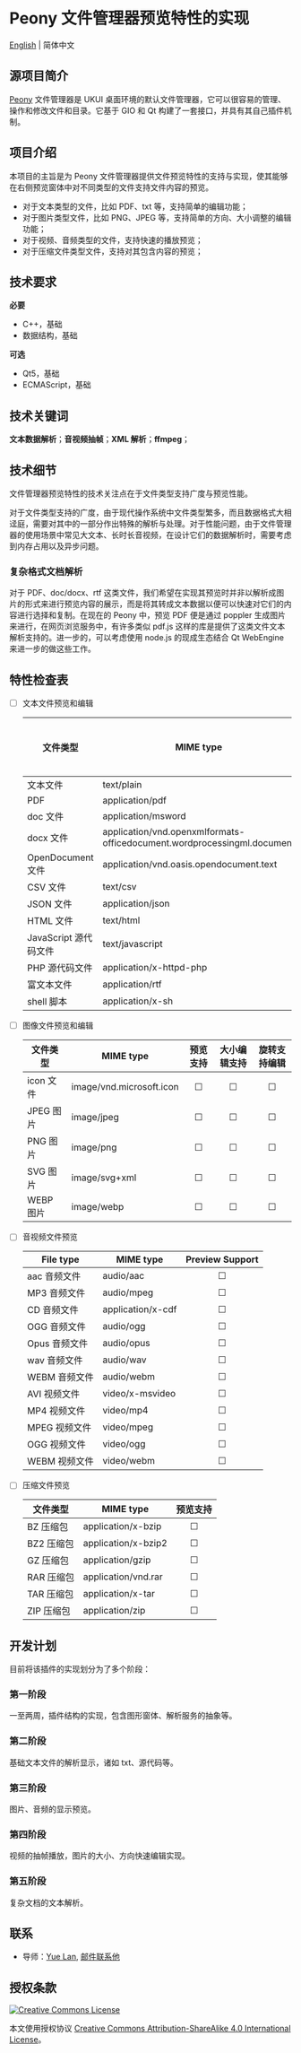 # Peony 文件管理器预览特性的实现

[English] | 简体中文

[English]: ../en_US/Implementation&#32;of&#32;the&#32;Peony&#32;File&#32;Manager&#32;preview&#32;feature.md

## 源项目简介

[Peony] 文件管理器是 UKUI 桌面环境的默认文件管理器，它可以很容易的管理、操作和修改文件和目录。它基于 GIO 和 Qt 构建了一套接口，并具有其自己插件机制。

[Peony]: https://github.com/ukui/peony

## 项目介绍

本项目的主旨是为 Peony 文件管理器提供文件预览特性的支持与实现，使其能够在右侧预览窗体中对不同类型的文件支持文件内容的预览。

  * 对于文本类型的文件，比如 PDF、txt 等，支持简单的编辑功能；
  * 对于图片类型文件，比如 PNG、JPEG 等，支持简单的方向、大小调整的编辑功能；
  * 对于视频、音频类型的文件，支持快速的播放预览；
  * 对于压缩文件类型文件，支持对其包含内容的预览；
  
## 技术要求

**必要**

  - C++，基础
  - 数据结构，基础

**可选**

  - Qt5，基础
  - ECMAScript，基础

## 技术关键词

**文本数据解析**；**音视频抽帧**；**XML 解析**；**ffmpeg**；

## 技术细节

文件管理器预览特性的技术关注点在于文件类型支持广度与预览性能。

对于文件类型支持的广度，由于现代操作系统中文件类型繁多，而且数据格式大相迳庭，需要对其中的一部分作出特殊的解析与处理。对于性能问题，由于文件管理器的使用场景中常见大文本、长时长音视频，在设计它们的数据解析时，需要考虑到内存占用以及异步问题。

### 复杂格式文档解析

对于 PDF、doc/docx、rtf 这类文件，我们希望在实现其预览时并非以解析成图片的形式来进行预览内容的展示，而是将其转成文本数据以便可以快速对它们的内容进行选择和复制。在现在的 Peony 中，预览 PDF 便是通过 poppler 生成图片来进行，在网页浏览服务中，有许多类似 pdf.js 这样的库是提供了这类文件文本解析支持的。进一步的，可以考虑使用 node.js 的现成生态结合 Qt WebEngine 来进一步的做这些工作。


## 特性检查表

  * [ ] 文本文件预览和编辑
    
    | 文件类型              | MIME type                                                               | 预览支持 | 编辑支持 |
    |-----------------------|-------------------------------------------------------------------------|:--------:|:--------:|
    | 文本文件              | text/plain                                                              | &#9744;  | &#9744;  |
    | PDF                   | application/pdf                                                         | &#9744;  | &#9744;  |
    | doc 文件              | application/msword                                                      | &#9744;  | &#9744;  |
    | docx 文件             | application/vnd.openxmlformats-officedocument.wordprocessingml.document | &#9744;  | &#9744;  |
    | OpenDocument 文件     | application/vnd.oasis.opendocument.text                                 | &#9744;  | &#9744;  |
    | CSV 文件              | text/csv                                                                | &#9744;  | &#9744;  |
    | JSON 文件             | application/json                                                        | &#9744;  | &#9744;  |
    | HTML 文件             | text/html                                                               | &#9744;  | &#9744;  |
    | JavaScript 源代码文件 | text/javascript                                                         | &#9744;  | &#9744;  |
    | PHP 源代码文件        | application/x-httpd-php                                                 | &#9744;  | &#9744;  |
    | 富文本文件            | application/rtf                                                         | &#9744;  | &#9744;  |
    | shell 脚本            | application/x-sh                                                        | &#9744;  | &#9744;  |
    
  * [ ] 图像文件预览和编辑
  
    | 文件类型  | MIME type                | 预览支持 | 大小编辑支持 | 旋转支持编辑 |
    |-----------|--------------------------|:--------:|:------------:|:------------:|
    | icon 文件 | image/vnd.microsoft.icon | &#9744;  | &#9744;      | &#9744;      |
    | JPEG 图片 | image/jpeg               | &#9744;  | &#9744;      | &#9744;      |
    | PNG 图片  | image/png                | &#9744;  | &#9744;      | &#9744;      |
    | SVG 图片  | image/svg+xml            | &#9744;  | &#9744;      | &#9744;      |
    | WEBP 图片 | image/webp               | &#9744;  | &#9744;      | &#9744;      |
  
  * [ ] 音视频文件预览
  
    | File type     | MIME type         | Preview Support |
    |---------------|-------------------|:---------------:|
    | aac 音频文件  | audio/aac         | &#9744;         |
    | MP3 音频文件  | audio/mpeg        | &#9744;         |
    | CD 音频文件   | application/x-cdf | &#9744;         |
    | OGG 音频文件  | audio/ogg         | &#9744;         |
    | Opus 音频文件 | audio/opus        | &#9744;         |
    | wav 音频文件  | audio/wav         | &#9744;         |
    | WEBM 音频文件 | audio/webm        | &#9744;         |
    | AVI 视频文件  | video/x-msvideo   | &#9744;         |
    | MP4 视频文件  | video/mp4         | &#9744;         |
    | MPEG 视频文件 | video/mpeg        | &#9744;         |
    | OGG 视频文件  | video/ogg         | &#9744;         |
    | WEBM 视频文件 | video/webm        | &#9744;         |
  
  * [ ] 压缩文件预览
    
    | 文件类型   | MIME type           | 预览支持 |
    |------------|---------------------|:--------:|
    | BZ 压缩包  | application/x-bzip  | &#9744;  |
    | BZ2 压缩包 | application/x-bzip2 | &#9744;  |
    | GZ 压缩包  | application/gzip    | &#9744;  |
    | RAR 压缩包 | application/vnd.rar | &#9744;  |
    | TAR 压缩包 | application/x-tar   | &#9744;  |
    | ZIP 压缩包 | application/zip     | &#9744;  |

## 开发计划

目前将该插件的实现划分为了多个阶段：

### 第一阶段

一至两周，插件结构的实现，包含图形窗体、解析服务的抽象等。

### 第二阶段

基础文本文件的解析显示，诸如 txt、源代码等。

### 第三阶段

图片、音频的显示预览。

### 第四阶段

视频的抽帧播放，图片的大小、方向快速编辑实现。

### 第五阶段

复杂文档的文本解析。

## 联系

  * 导师：[Yue Lan], [邮件联系他]

[Yue Lan]: https://github.com/Yue-Lan
[邮件联系他]: mailto:lanyue@kylinos.cn

## 授权条款

[![Creative Commons License](https://i.creativecommons.org/l/by-sa/4.0/88x31.png)](http://creativecommons.org/licenses/by-sa/4.0/)

本文使用授权协议 [Creative Commons Attribution-ShareAlike 4.0 International License](http://creativecommons.org/licenses/by-sa/4.0/)。
